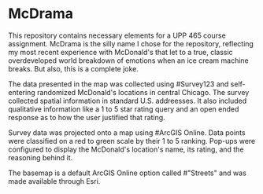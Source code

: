 # McDrama
This repository contains necessary elements for a UPP 465 course assignment.
McDrama is the silly name I chose for the repository, reflecting my most recent experience with McDonald's that let to a true, classic overdeveloped world breakdown of emotions when an ice cream machine breaks.
But also, this is a complete joke.

The data presented in the map was collected using #Survey123 and self-entering randomized McDonald's locations in central Chicago. The survey collected spatial information in standard U.S. addreesses. It also included qualitative information like a 1 to 5 star rating query and an open ended response as to how the user justified that rating.

Survey data was projected onto a map using #ArcGIS Online. Data points were classified on a red to green scale by their 1 to 5 ranking. Pop-ups were configured to display the McDonald's location's name, its rating, and the reasoning behind it. 

The basemap is a default ArcGIS Online option called #"Streets" and was made available through Esri. 
